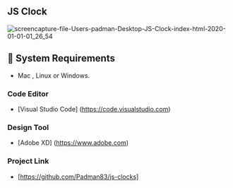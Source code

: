 ## JS Clock

![screencapture-file-Users-padman-Desktop-JS-Clock-index-html-2020-01-01-01_26_54](https://user-images.githubusercontent.com/45048950/71676579-8b742380-2dbb-11ea-958c-c6a400490478.png)

## 🧰 System Requirements

* Mac , Linux or Windows.

### Code Editor

* [Visual Studio Code] (https://code.visualstudio.com)

### Design Tool

* [Adobe XD] (https://www.adobe.com)

### Project Link

* [https://github.com/Padman83/js-clocks]

